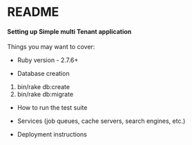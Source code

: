 # README

#### Setting up Simple multi Tenant application

Things you may want to cover:

* Ruby version - 2.7.6+

* Database creation
1. bin/rake db:create
2. bin/rake db:migrate

* How to run the test suite

* Services (job queues, cache servers, search engines, etc.)

* Deployment instructions

